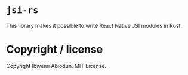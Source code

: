 # `jsi-rs`

This library makes it possible to write React Native JSI modules in Rust.

# Copyright / license

Copyright Ibiyemi Abiodun. MIT License.
